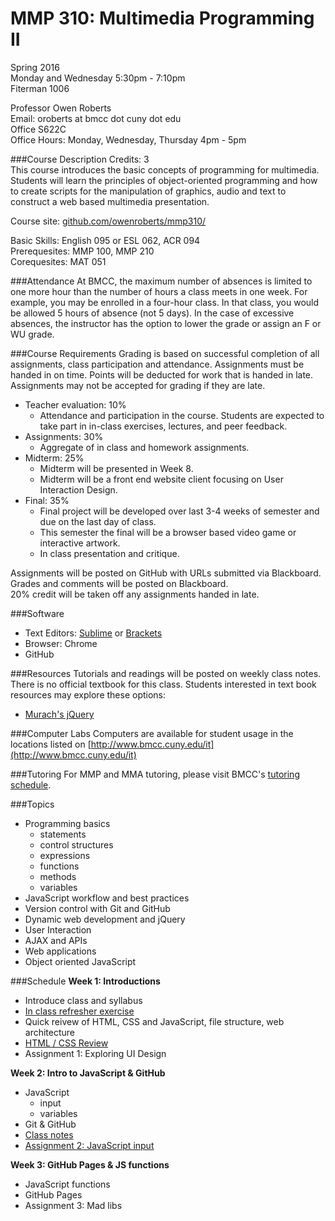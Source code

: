 # MMP 310: Multimedia Programming II

Spring 2016  
Monday and Wednesday 5:30pm - 7:10pm  
Fiterman 1006

Professor Owen Roberts  
Email: oroberts at bmcc dot cuny dot edu  
Office S622C  
Office Hours: Monday, Wednesday, Thursday 4pm - 5pm  

###Course Description
Credits: 3  
This course introduces the basic concepts of programming for multimedia. Students will learn the principles of object-oriented programming and how to create scripts for the manipulation of graphics, audio and text to construct a web based multimedia presentation.

Course site: [github.com/owenroberts/mmp310/](https://github.com/owenroberts/mmp310/)

Basic Skills: English 095 or ESL 062, ACR 094  
Prerequesites: MMP 100, MMP 210  
Corequesites: MAT 051

###Attendance
At BMCC, the maximum number of absences is limited to one more hour than the number of hours a class meets in one week. For example, you may be enrolled in a four-hour class. In that class, you would be allowed 5 hours of absence (not 5 days). In the case of excessive absences, the instructor has the option to lower the grade or assign an F or WU grade.

###Course Requirements
Grading is based on successful completion of all assignments, class participation and attendance. Assignments must be handed in on time. Points will be deducted for work that is handed in late. Assignments may not be accepted for grading if they are late.

- Teacher evaluation: 10%
	- Attendance and participation in the course. Students are expected to take part in in-class exercises, lectures, and peer feedback.
- Assignments: 30%
	- Aggregate of in class and homework assignments.
- Midterm: 25%
	- Midterm will be presented in Week 8.
	- Midterm will be a front end website client focusing on User Interaction Design.
- Final: 35%
	- Final project will be developed over last 3-4 weeks of semester and due on the last day of class.
	- This semester the final will be a browser based video game or interactive artwork.
	- In class presentation and critique.

Assignments will be posted on GitHub with URLs submitted via Blackboard.  Grades and comments will be posted on Blackboard.  
20% credit will be taken off any assignments handed in late.

###Software
- Text Editors: [Sublime](http://www.sublimetext.com/3) or [Brackets](http://brackets.io/)
- Browser: Chrome
- GitHub

###Resources
Tutorials and readings will be posted on weekly class notes.
There is no official textbook for this class.
Students interested in text book resources may explore these options:
- [Murach's jQuery](https://www.murach.com/shop/murach-s-jquery-detail)


###Computer Labs
Computers are available for student usage in the locations listed on [http://www.bmcc.cuny.edu/it](http://www.bmcc.cuny.edu/it)

###Tutoring
For MMP and MMA tutoring, please visit BMCC's [tutoring schedule](http://www.bmcc.cuny.edu/lrc/schedule.jsp).

###Topics
- Programming basics
	- statements
	- control structures
	- expressions
	- functions
	- methods
	- variables
- JavaScript workflow and best practices
- Version control with Git and GitHub
- Dynamic web development and jQuery
- User Interaction
- AJAX and APIs
- Web applications
- Object oriented JavaScript

###Schedule
**Week 1: Introductions**
- Introduce class and syllabus
- [In class refresher exercise](https://github.com/owenroberts/mmp310/tree/master/week1)
- Quick reivew of HTML, CSS and JavaScript, file structure, web architecture
- [HTML / CSS Review](https://owenroberts.github.io/mmp310/week1/index.html)
- Assignment 1: Exploring UI Design

**Week 2: Intro to JavaScript & GitHub**
- JavaScript 
	- input
	- variables
- Git & GitHub
- [Class notes](https://owenroberts.github.io/mmp310/week2/index.html)
- [Assignment 2: JavaScript input](https://github.com/owenroberts/mmp310/tree/master/week2)

**Week 3: GitHub Pages & JS functions**
- JavaScript functions
- GitHub Pages
- Assignment 3: Mad libs